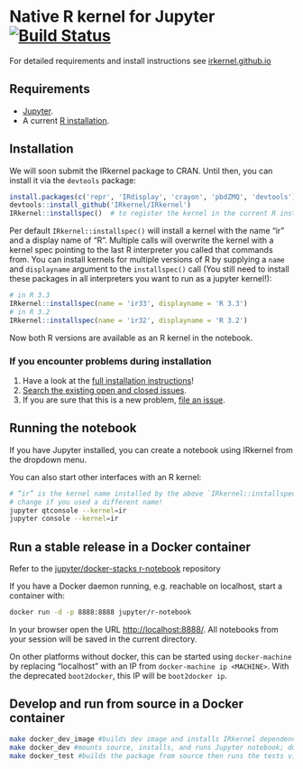 # Native R kernel for Jupyter [![Build Status]][Travis]

[Build Status]: https://travis-ci.org/IRkernel/IRkernel.svg?branch=master
[Travis]: https://travis-ci.org/IRkernel/IRkernel

For detailed requirements and install instructions see [irkernel.github.io](http://irkernel.github.io/)

## Requirements

* [Jupyter](http://jupyter.org).
* A current [R installation](https://www.R-project.org).

## Installation

We will soon submit the IRkernel package to CRAN. Until then, you can install it via the `devtools` package:

```R
install.packages(c('repr', 'IRdisplay', 'crayon', 'pbdZMQ', 'devtools'))
devtools::install_github('IRkernel/IRkernel')
IRkernel::installspec()  # to register the kernel in the current R installation
```

Per default `IRkernel::installspec()` will install a kernel with the name “ir” and a
display name of “R”. Multiple calls will overwrite the kernel with a kernel spec pointing to the last
R interpreter you called that commands from. You can install kernels for multiple versions of R
by supplying a `name` and `displayname` argument to the `installspec()` call (You still need to
install these packages in all interpreters you want to run as a jupyter kernel!):

```r
# in R 3.3
IRkernel::installspec(name = 'ir33', displayname = 'R 3.3')
# in R 3.2
IRkernel::installspec(name = 'ir32', displayname = 'R 3.2')
```

Now both R versions are available as an R kernel in the notebook.

### If you encounter problems during installation

1. Have a look at the [full installation instructions](http://irkernel.github.io/installation/)!
2. [Search the existing open and closed issues](https://github.com/IRkernel/IRkernel/issues?utf8=%E2%9C%93&q=is%3Aissue).
3. If you are sure that this is a new problem, [file an issue](https://github.com/IRkernel/IRkernel/issues/new).

## Running the notebook

If you have Jupyter installed, you can create a notebook using IRkernel from the dropdown menu.

You can also start other interfaces with an R kernel:

```bash
# “ir” is the kernel name installed by the above `IRkernel::installspec()`
# change if you used a different name!
jupyter qtconsole --kernel=ir
jupyter console --kernel=ir
```

## Run a stable release in a Docker container

Refer to the [jupyter/docker-stacks r-notebook](https://github.com/jupyter/docker-stacks/tree/master/r-notebook) repository

If you have a Docker daemon running, e.g. reachable on localhost, start a container with:

```bash
docker run -d -p 8888:8888 jupyter/r-notebook
```

In your browser open the URL <http://localhost:8888/>. All notebooks from your session will be saved in the current directory.

On other platforms without docker, this can be started using `docker-machine` by replacing “localhost” with an IP from `docker-machine ip <MACHINE>`. With the deprecated `boot2docker`, this IP will be `boot2docker ip`.

## Develop and run from source in a Docker container

```bash
make docker_dev_image #builds dev image and installs IRkernel dependencies from github
make docker_dev #mounts source, installs, and runs Jupyter notebook; docker_dev_image is a prerequisite
make docker_test #builds the package from source then runs the tests via R CMD check; docker_dev_image is a prerequisite
```
